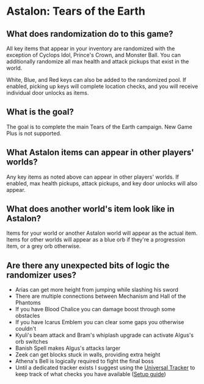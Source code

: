 # Astalon: Tears of the Earth

<!-- ## Where is the options page?

The [player options page for this game](../player-options) contains all the options you need to configure and export a config file. -->

## What does randomization do to this game?

All key items that appear in your inventory are randomized with the exception of Cyclops Idol, Prince's Crown, and Monster Ball. You can additionally randomize all max health and attack pickups that exist in the world.

White, Blue, and Red keys can also be added to the randomized pool. If enabled, picking up keys will complete location checks, and you will receive individual door unlocks as items.

## What is the goal?

The goal is to complete the main Tears of the Earth campaign. New Game Plus is not supported.

## What Astalon items can appear in other players' worlds?

Any key items as noted above can appear in other players' worlds. If enabled, max health pickups, attack pickups, and key door unlocks will also appear.

## What does another world's item look like in Astalon?

Items for your world or another Astalon world will appear as the actual item. Items for other worlds will appear as a blue orb if they're a progression item, or a grey orb otherwise.

## Are there any unexpected bits of logic the randomizer uses?

- Arias can get more height from jumping while slashing his sword
- There are multiple connections between Mechanism and Hall of the Phantoms
- If you have Blood Chalice you can damage boost through some obstacles
- If you have Icarus Emblem you can clear some gaps you otherwise couldn't
- Kyuli's beam attack and Bram's whiplash upgrade can activate Algus's orb switches
- Banish Spell makes Algus's attacks larger
- Zeek can get blocks stuck in walls, providing extra height
- Athena's Bell is logically required to fight the final boss
- Until a dedicated tracker exists I suggest using the [Universal Tracker](https://github.com/FarisTheAncient/Archipelago/releases/tag/Tracker_v0.1.4) to keep track of what checks you have available ([Setup guide](https://github.com/FarisTheAncient/Archipelago/blob/tracker/worlds/tracker/docs/setup.md))
